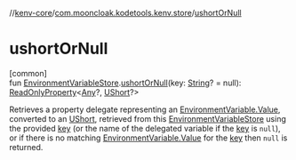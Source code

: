 //[kenv-core](../../index.md)/[com.mooncloak.kodetools.kenv.store](index.md)/[ushortOrNull](ushort-or-null.md)

# ushortOrNull

[common]\
fun [EnvironmentVariableStore](-environment-variable-store/index.md).[ushortOrNull](ushort-or-null.md)(key: [String](https://kotlinlang.org/api/latest/jvm/stdlib/kotlin/-string/index.html)? = null): [ReadOnlyProperty](https://kotlinlang.org/api/latest/jvm/stdlib/kotlin.properties/-read-only-property/index.html)&lt;[Any](https://kotlinlang.org/api/latest/jvm/stdlib/kotlin/-any/index.html)?, [UShort](https://kotlinlang.org/api/latest/jvm/stdlib/kotlin/-u-short/index.html)?&gt;

Retrieves a property delegate representing an [EnvironmentVariable.Value](../com.mooncloak.kodetools.kenv/-environment-variable/-value/index.md), converted to an [UShort](https://kotlinlang.org/api/latest/jvm/stdlib/kotlin/-u-short/index.html), retrieved from this [EnvironmentVariableStore](-environment-variable-store/index.md) using the provided [key](ushort-or-null.md) (or the name of the delegated variable if the [key](ushort-or-null.md) is `null`), or if there is no matching [EnvironmentVariable.Value](../com.mooncloak.kodetools.kenv/-environment-variable/-value/index.md) for the [key](ushort-or-null.md) then `null` is returned.
